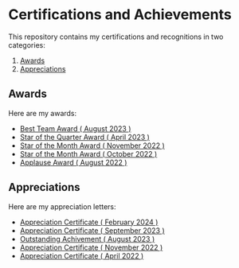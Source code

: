 # Certifications and Achievements

This repository contains my certifications and recognitions in two categories:

1. [Awards](#Awards)
2. [Appreciations](#Appreciations)

## Awards

Here are my awards:

- [Best Team Award ( August 2023 )](<https://code-with-ranu.github.io/Awards/Best_Team_Award%20(%20August%202023%20).pdf>)
- [Star of the Quarter Award ( April 2023 )](<https://code-with-ranu.github.io/Awards/Star_of_the_Quarter_Award%20(%20April%202023%20).pdf>)
- [Star of the Month Award ( November 2022 )](<https://code-with-ranu.github.io/Awards/Star_of_the_Month_Award%20(%20November%202022%20).pdf>)
- [Star of the Month Award ( October 2022 )](<https://code-with-ranu.github.io/Awards/Star_of_the_Month_Award%20(%20October%202022%20).pdf>)
- [Applause Award ( August 2022 )](<https://code-with-ranu.github.io/Awards/Applause_Award%20(%20August%202022%20).pdf>)

## Appreciations

Here are my appreciation letters:

- [Appreciation Certificate ( February 2024 )](<https://code-with-ranu.github.io/Appreciations/Appreciation_Certificate%20(%20February%202024%20).pdf>)
- [Appreciation Certificate ( September 2023 )](<https://code-with-ranu.github.io/Appreciations/Appreciation_Certificate%20(%20September%202023%20).pdf>)
- [Outstanding Achivement ( August 2023 )](<https://code-with-ranu.github.io/Appreciations/Outstanding_Achivement%20(%202023%20).jpg>)
- [Appreciation Certificate ( November 2022 )](<https://code-with-ranu.github.io/Appreciations/Appreciation_Certificate%20(%20November%202022%20).pdf>)
- [Appreciation Certificate ( April 2022 )](<https://code-with-ranu.github.io/Appreciations/Appreciation_Certificate%20(%20April%202022%20).pdf>)
